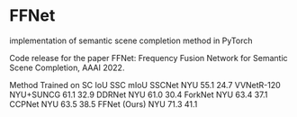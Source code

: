 # FFNet
implementation of semantic scene completion method in PyTorch

Code release for the paper FFNet: Frequency Fusion Network for Semantic Scene Completion, AAAI 2022.



Method	Trained on	SC IoU	SSC mIoU
SSCNet	NYU	55.1	24.7
VVNetR-120	NYU+SUNCG	61.1	32.9
DDRNet	NYU	61.0	30.4
ForkNet	NYU	63.4	37.1
CCPNet	NYU	63.5	38.5
FFNet (Ours)	NYU	71.3	41.1
